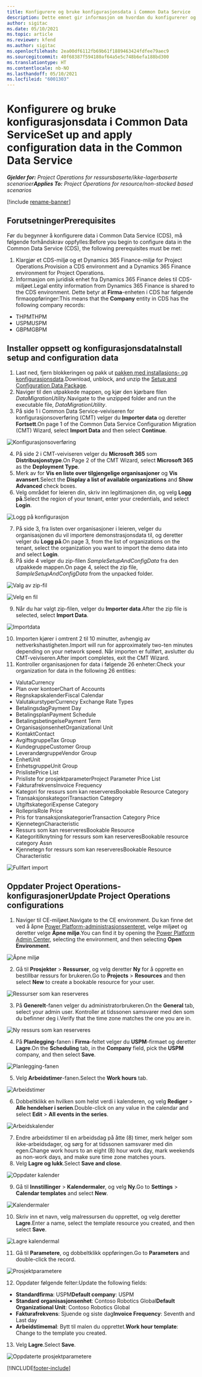 ```yaml
---
title: Konfigurere og bruke konfigurasjonsdata i Common Data Service
description: Dette emnet gir informasjon om hvordan du konfigurerer og bruker konfigurasjonsdata i Project Operations.
author: sigitac
ms.date: 05/10/2021
ms.topic: article
ms.reviewer: kfend
ms.author: sigitac
ms.openlocfilehash: 2ea00df6112fb69b61f1889463424fdfee79aec9
ms.sourcegitcommit: 40f68387f594180af64a5e5c748b6efa188bd300
ms.translationtype: HT
ms.contentlocale: nb-NO
ms.lasthandoff: 05/10/2021
ms.locfileid: "6001303"
---
```

# <a name="set-up-and-apply-configuration-data-in-the-common-data-service"></a><span data-ttu-id="b8603-103">Konfigurere og bruke konfigurasjonsdata i Common Data Service</span><span class="sxs-lookup"><span data-stu-id="b8603-103">Set up and apply configuration data in the Common Data Service</span></span> 

<span data-ttu-id="b8603-104">_**Gjelder for:** Project Operations for ressursbaserte/ikke-lagerbaserte scenarioer_</span><span class="sxs-lookup"><span data-stu-id="b8603-104">_**Applies To:** Project Operations for resource/non-stocked based scenarios_</span></span>

[!include [rename-banner](~/includes/cc-data-platform-banner.md)]

## <a name="prerequisites"></a><span data-ttu-id="b8603-105">Forutsetninger</span><span class="sxs-lookup"><span data-stu-id="b8603-105">Prerequisites</span></span>

<span data-ttu-id="b8603-106">Før du begynner å konfigurere data i Common Data Service (CDS), må følgende forhåndskrav oppfylles:</span><span class="sxs-lookup"><span data-stu-id="b8603-106">Before you begin to configure data in the Common Data Service (CDS), the following prerequisites must be met:</span></span>

1.  <span data-ttu-id="b8603-107">Klargjør et CDS-miljø og et Dynamics 365 Finance-miljø for Project Operations.</span><span class="sxs-lookup"><span data-stu-id="b8603-107">Provision a CDS environment and a Dynamics 365 Finance environment for Project Operations.</span></span>
2.  <span data-ttu-id="b8603-108">Informasjon om juridisk enhet fra Dynamics 365 Finance deles til CDS-miljøet.</span><span class="sxs-lookup"><span data-stu-id="b8603-108">Legal entity information from Dynamics 365 Finance is shared to the CDS environment.</span></span> <span data-ttu-id="b8603-109">Dette betyr at **Firma**-enheten i CDS har følgende firmaoppføringer:</span><span class="sxs-lookup"><span data-stu-id="b8603-109">This means that the **Company** entity in CDS has the following company records:</span></span>
  - <span data-ttu-id="b8603-110">THPM</span><span class="sxs-lookup"><span data-stu-id="b8603-110">THPM</span></span>
  - <span data-ttu-id="b8603-111">USPM</span><span class="sxs-lookup"><span data-stu-id="b8603-111">USPM</span></span>
  - <span data-ttu-id="b8603-112">GBPM</span><span class="sxs-lookup"><span data-stu-id="b8603-112">GBPM</span></span>

## <a name="install-setup-and-configuration-data"></a><span data-ttu-id="b8603-113">Installer oppsett og konfigurasjonsdata</span><span class="sxs-lookup"><span data-stu-id="b8603-113">Install setup and configuration data</span></span>

1. <span data-ttu-id="b8603-114">Last ned, fjern blokkeringen og pakk ut [pakken med installasjons- og konfigurasjonsdata](https://download.microsoft.com/download/e/2/d/e2da6c98-d5dd-450c-aabe-fd6bf2ba374b/ProjOpsSampleSetupData-%20Integrated%20Latest.zip).</span><span class="sxs-lookup"><span data-stu-id="b8603-114">Download, unblock, and unzip the [Setup and Configuration Data Package](https://download.microsoft.com/download/e/2/d/e2da6c98-d5dd-450c-aabe-fd6bf2ba374b/ProjOpsSampleSetupData-%20Integrated%20Latest.zip).</span></span>
2. <span data-ttu-id="b8603-115">Naviger til den utpakkede mappen, og kjør den kjørbare filen *DataMigrationUtility*.</span><span class="sxs-lookup"><span data-stu-id="b8603-115">Navigate to the unzipped folder and run the executable file, *DataMigrationUtility*.</span></span>
3. <span data-ttu-id="b8603-116">På side 1 i Common Data Service-veiviseren for konfigurasjonsoverføring (CMT) velger du **Importer data** og deretter **Fortsett**.</span><span class="sxs-lookup"><span data-stu-id="b8603-116">On page 1 of the Common Data Service Configuration Migration (CMT) Wizard, select **Import Data** and then select **Continue**.</span></span>

![Konfigurasjonsoverføring](./media/1ConfigurationMigration.png)

4. <span data-ttu-id="b8603-118">På side 2 i CMT-veiviseren velger du **Microsoft 365** som **Distribusjonstype**.</span><span class="sxs-lookup"><span data-stu-id="b8603-118">On Page 2 of the CMT Wizard, select **Microsoft 365** as the **Deployment Type**.</span></span>
5. <span data-ttu-id="b8603-119">Merk av for **Vis en liste over tilgjengelige organisasjoner** og **Vis avansert**.</span><span class="sxs-lookup"><span data-stu-id="b8603-119">Select the **Display a list of available organizations** and **Show Advanced** check boxes.</span></span>
6. <span data-ttu-id="b8603-120">Velg området for leieren din, skriv inn legitimasjonen din, og velg **Logg på**.</span><span class="sxs-lookup"><span data-stu-id="b8603-120">Select the region of your tenant, enter your credentials, and select **Login**.</span></span>

![Logg på konfigurasjon](./media/2ConfigurationSignin.png)

7. <span data-ttu-id="b8603-122">På side 3, fra listen over organisasjoner i leieren, velger du organisasjonen du vil importere demonstrasjonsdata til, og deretter velger du **Logg på**.</span><span class="sxs-lookup"><span data-stu-id="b8603-122">On page 3, from the list of organizations on the tenant, select the organization you want to import the demo data into and select **Login**.</span></span>
8. <span data-ttu-id="b8603-123">På side 4 velger du zip-filen *SampleSetupAndConfigData* fra den utpakkede mappen.</span><span class="sxs-lookup"><span data-stu-id="b8603-123">On page 4, select the zip file, *SampleSetupAndConfigData* from the unpacked folder.</span></span>

![Valg av zip-fil](./media/3ZipFile.png)

![Velg en fil](./media/4SelectAFile.png)

9. <span data-ttu-id="b8603-126">Når du har valgt zip-filen, velger du **Importer data**.</span><span class="sxs-lookup"><span data-stu-id="b8603-126">After the zip file is selected, select **Import Data**.</span></span>

![Importdata](./media/5ImportData.png)

10. <span data-ttu-id="b8603-128">Importen kjører i omtrent 2 til 10 minutter, avhengig av nettverkshastigheten.</span><span class="sxs-lookup"><span data-stu-id="b8603-128">Import will run for approximately two-ten minutes depending on your network speed.</span></span> <span data-ttu-id="b8603-129">Når importen er fullført, avslutter du CMT-veiviseren.</span><span class="sxs-lookup"><span data-stu-id="b8603-129">After import completes, exit the CMT Wizard.</span></span> 
11. <span data-ttu-id="b8603-130">Kontroller organisasjonen for data i følgende 26 enheter:</span><span class="sxs-lookup"><span data-stu-id="b8603-130">Check your organization for data in the following 26 entities:</span></span>

  - <span data-ttu-id="b8603-131">Valuta</span><span class="sxs-lookup"><span data-stu-id="b8603-131">Currency</span></span>
  - <span data-ttu-id="b8603-132">Plan over kontoer</span><span class="sxs-lookup"><span data-stu-id="b8603-132">Chart of Accounts</span></span>
  - <span data-ttu-id="b8603-133">Regnskapskalender</span><span class="sxs-lookup"><span data-stu-id="b8603-133">Fiscal Calendar</span></span>
  - <span data-ttu-id="b8603-134">Valutakurstyper</span><span class="sxs-lookup"><span data-stu-id="b8603-134">Currency Exchange Rate Types</span></span>
  - <span data-ttu-id="b8603-135">Betalingsdag</span><span class="sxs-lookup"><span data-stu-id="b8603-135">Payment Day</span></span>
  - <span data-ttu-id="b8603-136">Betalingsplan</span><span class="sxs-lookup"><span data-stu-id="b8603-136">Payment Schedule</span></span>
  - <span data-ttu-id="b8603-137">Betalingsbetingelse</span><span class="sxs-lookup"><span data-stu-id="b8603-137">Payment Term</span></span>
  - <span data-ttu-id="b8603-138">Organisasjonsenhet</span><span class="sxs-lookup"><span data-stu-id="b8603-138">Organizational Unit</span></span>
  - <span data-ttu-id="b8603-139">Kontakt</span><span class="sxs-lookup"><span data-stu-id="b8603-139">Contact</span></span>
  - <span data-ttu-id="b8603-140">Avgiftsgruppe</span><span class="sxs-lookup"><span data-stu-id="b8603-140">Tax Group</span></span>
  - <span data-ttu-id="b8603-141">Kundegruppe</span><span class="sxs-lookup"><span data-stu-id="b8603-141">Customer Group</span></span>
  - <span data-ttu-id="b8603-142">Leverandørgruppe</span><span class="sxs-lookup"><span data-stu-id="b8603-142">Vendor Group</span></span>
  - <span data-ttu-id="b8603-143">Enhet</span><span class="sxs-lookup"><span data-stu-id="b8603-143">Unit</span></span>
  - <span data-ttu-id="b8603-144">Enhetsgruppe</span><span class="sxs-lookup"><span data-stu-id="b8603-144">Unit Group</span></span>
  - <span data-ttu-id="b8603-145">Prisliste</span><span class="sxs-lookup"><span data-stu-id="b8603-145">Price List</span></span>
  - <span data-ttu-id="b8603-146">Prisliste for prosjektparameter</span><span class="sxs-lookup"><span data-stu-id="b8603-146">Project Parameter Price List</span></span>
  - <span data-ttu-id="b8603-147">Fakturafrekvens</span><span class="sxs-lookup"><span data-stu-id="b8603-147">Invoice Frequency</span></span>
  - <span data-ttu-id="b8603-148">Kategori for ressurs som kan reserveres</span><span class="sxs-lookup"><span data-stu-id="b8603-148">Bookable Resource Category</span></span>
  - <span data-ttu-id="b8603-149">Transaksjonskategori</span><span class="sxs-lookup"><span data-stu-id="b8603-149">Transaction Category</span></span>
  - <span data-ttu-id="b8603-150">Utgiftskategori</span><span class="sxs-lookup"><span data-stu-id="b8603-150">Expense Category</span></span>
  - <span data-ttu-id="b8603-151">Rollepris</span><span class="sxs-lookup"><span data-stu-id="b8603-151">Role Price</span></span>
  - <span data-ttu-id="b8603-152">Pris for transaksjonskategorier</span><span class="sxs-lookup"><span data-stu-id="b8603-152">Transaction Category Price</span></span>
  - <span data-ttu-id="b8603-153">Kjennetegn</span><span class="sxs-lookup"><span data-stu-id="b8603-153">Characteristic</span></span>
  - <span data-ttu-id="b8603-154">Ressurs som kan reserveres</span><span class="sxs-lookup"><span data-stu-id="b8603-154">Bookable Resource</span></span>
  - <span data-ttu-id="b8603-155">Kategoritilknytning for ressurs som kan reserveres</span><span class="sxs-lookup"><span data-stu-id="b8603-155">Bookable resource category Assn</span></span>
  - <span data-ttu-id="b8603-156">Kjennetegn for ressurs som kan reserveres</span><span class="sxs-lookup"><span data-stu-id="b8603-156">Bookable Resource Characteristic</span></span>

![Fullført import](./media/6CompleteImport.png)

## <a name="update-project-operations-configurations"></a><span data-ttu-id="b8603-158">Oppdater Project Operations-konfigurasjoner</span><span class="sxs-lookup"><span data-stu-id="b8603-158">Update Project Operations configurations</span></span>

1. <span data-ttu-id="b8603-159">Naviger til CE-miljøet.</span><span class="sxs-lookup"><span data-stu-id="b8603-159">Navigate to the CE environment.</span></span> <span data-ttu-id="b8603-160">Du kan finne det ved å åpne [Power Platform-administrasjonssenteret](https://admin.powerplatform.microsoft.com/environments), velge miljøet og deretter velge **Åpne miljø**.</span><span class="sxs-lookup"><span data-stu-id="b8603-160">You can find it by opening the [Power Platform Admin Center](https://admin.powerplatform.microsoft.com/environments), selecting the environment, and then selecting **Open Environment**.</span></span> 

![Åpne miljø](./media/7OpenEnvironment.png)

2. <span data-ttu-id="b8603-162">Gå til **Prosjekter** > **Ressurser**, og velg deretter **Ny** for å opprette en bestillbar ressurs for brukeren.</span><span class="sxs-lookup"><span data-stu-id="b8603-162">Go to **Projects** > **Resources** and then select **New** to create a bookable resource for your user.</span></span>

![Ressurser som kan reserveres](./media/8BookableResources.png)

3. <span data-ttu-id="b8603-164">På **Generelt**-fanen velger du administratorbrukeren.</span><span class="sxs-lookup"><span data-stu-id="b8603-164">On the **General** tab, select your admin user.</span></span> <span data-ttu-id="b8603-165">Kontroller at tidssonen samsvarer med den som du befinner deg i.</span><span class="sxs-lookup"><span data-stu-id="b8603-165">Verify that the time zone matches the one you are in.</span></span> 

![Ny ressurs som kan reserveres](./media/9NewBookableResource.png)

4. <span data-ttu-id="b8603-167">På **Planlegging**-fanen i **Firma**-feltet velger du **USPM**-firmaet og deretter **Lagre**.</span><span class="sxs-lookup"><span data-stu-id="b8603-167">On the **Scheduling** tab, in the **Company** field, pick the **USPM** company, and then select **Save**.</span></span> 

![Planlegging-fanen](./media/10SchedulingTab.png)

5. <span data-ttu-id="b8603-169">Velg **Arbeidstimer**-fanen.</span><span class="sxs-lookup"><span data-stu-id="b8603-169">Select the **Work hours** tab.</span></span>  

![Arbeidstimer](./media/11WorkHours.png)

6. <span data-ttu-id="b8603-171">Dobbeltklikk en hvilken som helst verdi i kalenderen, og velg **Rediger** > **Alle hendelser i serien**.</span><span class="sxs-lookup"><span data-stu-id="b8603-171">Double-click on any value in the calendar and select **Edit** > **All events in the series**.</span></span> 

![Arbeidskalender](./media/12WorkCalendar.png)

7. <span data-ttu-id="b8603-173">Endre arbeidstimer til en arbeidsdag på åtte (8) timer, merk helger som ikke-arbeidsdager, og sørg for at tidssonen samsvarer med din egen.</span><span class="sxs-lookup"><span data-stu-id="b8603-173">Change work hours to an eight (8) hour work day, mark weekends as non-work days, and make sure time zone matches yours.</span></span> 
8. <span data-ttu-id="b8603-174">Velg **Lagre og lukk**.</span><span class="sxs-lookup"><span data-stu-id="b8603-174">Select **Save and close**.</span></span>

![Oppdater kalender](./media/13UpdateCalendar.png)

9. <span data-ttu-id="b8603-176">Gå til **Innstillinger** > **Kalendermaler**, og velg **Ny**.</span><span class="sxs-lookup"><span data-stu-id="b8603-176">Go to **Settings** > **Calendar templates** and select **New**.</span></span>
 
 ![Kalendermaler](./media/14CalendarTemplates.png)
 
 10. <span data-ttu-id="b8603-178">Skriv inn et navn, velg malressursen du opprettet, og velg deretter **Lagre**.</span><span class="sxs-lookup"><span data-stu-id="b8603-178">Enter a name, select the template resource you created, and then select **Save**.</span></span> 
 
 ![Lagre kalendermal](./media/15SaveCalendarTemplate.png)
 
 11. <span data-ttu-id="b8603-180">Gå til **Parametere**, og dobbeltklikk oppføringen.</span><span class="sxs-lookup"><span data-stu-id="b8603-180">Go to **Parameters** and double-click the record.</span></span> 
 
 ![Prosjektparametere](./media/16ProjectParameters.png)
 
12. <span data-ttu-id="b8603-182">Oppdater følgende felter:</span><span class="sxs-lookup"><span data-stu-id="b8603-182">Update the following fields:</span></span>

 - <span data-ttu-id="b8603-183">**Standardfirma**: USPM</span><span class="sxs-lookup"><span data-stu-id="b8603-183">**Default company**: USPM</span></span>
 - <span data-ttu-id="b8603-184">**Standard organisasjonsenhet**: Contoso Robotics Global</span><span class="sxs-lookup"><span data-stu-id="b8603-184">**Default Organizational Unit**: Contoso Robotics Global</span></span>
 - <span data-ttu-id="b8603-185">**Fakturafrekvens**: Sjuende og siste dag</span><span class="sxs-lookup"><span data-stu-id="b8603-185">**Invoice Frequency**: Seventh and Last day</span></span>
 - <span data-ttu-id="b8603-186">**Arbeidstimemal**: Bytt til malen du opprettet.</span><span class="sxs-lookup"><span data-stu-id="b8603-186">**Work hour template**: Change to the template you created.</span></span>

13. <span data-ttu-id="b8603-187">Velg **Lagre**.</span><span class="sxs-lookup"><span data-stu-id="b8603-187">Select **Save**.</span></span> 

![Oppdaterte prosjektparametere](./media/17UpdatedProjectParameters.png)


[!INCLUDE[footer-include](../includes/footer-banner.md)]

